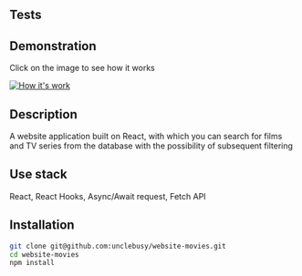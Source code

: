## Tests

## Demonstration
Click on the image to see how it works

[![How it's work](https://i.ibb.co/XYw2W3p/Screenshot-1.png)](https://player.vimeo.com/video/916699208)

## Description
A website application built on React, with which you can search for films and TV series from the database with the possibility of subsequent filtering

## Use stack
React, React Hooks, Async/Await request, Fetch API

## Installation
```sh
git clone git@github.com:unclebusy/website-movies.git
cd website-movies
npm install
```
